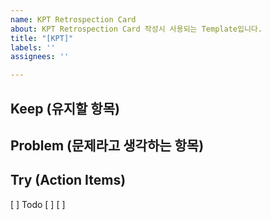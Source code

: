```yaml
---
name: KPT Retrospection Card
about: KPT Retrospection Card 작성시 사용되는 Template입니다.
title: "[KPT]"
labels: ''
assignees: ''

---
```


## Keep (유지할 항목)



## Problem (문제라고 생각하는 항목)



## Try (Action Items)
[ ] Todo
[ ]
[ ]
